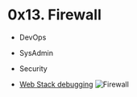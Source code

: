 # 0x13. Firewall

- DevOps
- SysAdmin
- Security

- [Web Stack debugging](https://intranet.alxswe.com/concepts/68)
![Firewall](https://s3.amazonaws.com/intranet-projects-files/holbertonschool-sysadmin_devops/284/V1HjQ1Y.png)
